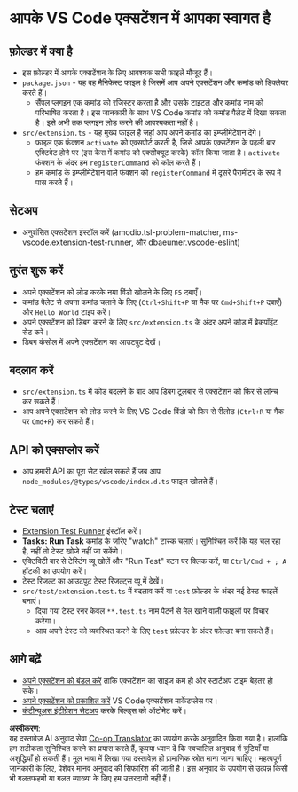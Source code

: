 <!--
CO_OP_TRANSLATOR_METADATA:
{
  "original_hash": "8d36fc444748a50558d017e8a0772437",
  "translation_date": "2025-04-04T17:19:08+00:00",
  "source_file": "code\\07.Lab\\01\\AIPC\\extensions\\phi3ext\\vsc-extension-quickstart.md",
  "language_code": "hi"
}
-->
# आपके VS Code एक्सटेंशन में आपका स्वागत है

## फ़ोल्डर में क्या है

* इस फ़ोल्डर में आपके एक्सटेंशन के लिए आवश्यक सभी फाइलें मौजूद हैं।
* `package.json` - यह वह मैनिफेस्ट फाइल है जिसमें आप अपने एक्सटेंशन और कमांड को डिक्लेयर करते हैं।
  * सैंपल प्लगइन एक कमांड को रजिस्टर करता है और उसके टाइटल और कमांड नाम को परिभाषित करता है। इस जानकारी के साथ VS Code कमांड को कमांड पैलेट में दिखा सकता है। इसे अभी तक प्लगइन लोड करने की आवश्यकता नहीं है।
* `src/extension.ts` - यह मुख्य फाइल है जहां आप अपने कमांड का इम्प्लीमेंटेशन देंगे।
  * फाइल एक फंक्शन `activate` को एक्सपोर्ट करती है, जिसे आपके एक्सटेंशन के पहली बार एक्टिवेट होने पर (इस केस में कमांड को एक्सीक्यूट करके) कॉल किया जाता है। `activate` फंक्शन के अंदर हम `registerCommand` को कॉल करते हैं।
  * हम कमांड के इम्प्लीमेंटेशन वाले फंक्शन को `registerCommand` में दूसरे पैरामीटर के रूप में पास करते हैं।

## सेटअप

* अनुशंसित एक्सटेंशन इंस्टॉल करें (amodio.tsl-problem-matcher, ms-vscode.extension-test-runner, और dbaeumer.vscode-eslint)

## तुरंत शुरू करें

* अपने एक्सटेंशन को लोड करके नया विंडो खोलने के लिए `F5` दबाएँ।
* कमांड पैलेट से अपना कमांड चलाने के लिए (`Ctrl+Shift+P` या मैक पर `Cmd+Shift+P` दबाएँ) और `Hello World` टाइप करें।
* अपने एक्सटेंशन को डिबग करने के लिए `src/extension.ts` के अंदर अपने कोड में ब्रेकपॉइंट सेट करें।
* डिबग कंसोल में अपने एक्सटेंशन का आउटपुट देखें।

## बदलाव करें

* `src/extension.ts` में कोड बदलने के बाद आप डिबग टूलबार से एक्सटेंशन को फिर से लॉन्च कर सकते हैं।
* आप अपने एक्सटेंशन को लोड करने के लिए VS Code विंडो को फिर से रीलोड (`Ctrl+R` या मैक पर `Cmd+R`) कर सकते हैं।

## API को एक्सप्लोर करें

* आप हमारी API का पूरा सेट खोल सकते हैं जब आप `node_modules/@types/vscode/index.d.ts` फाइल खोलते हैं।

## टेस्ट चलाएं

* [Extension Test Runner](https://marketplace.visualstudio.com/items?itemName=ms-vscode.extension-test-runner) इंस्टॉल करें।
* **Tasks: Run Task** कमांड के जरिए "watch" टास्क चलाएं। सुनिश्चित करें कि यह चल रहा है, नहीं तो टेस्ट खोजे नहीं जा सकेंगे।
* एक्टिविटी बार से टेस्टिंग व्यू खोलें और "Run Test" बटन पर क्लिक करें, या `Ctrl/Cmd + ; A` हॉटकी का उपयोग करें।
* टेस्ट रिजल्ट का आउटपुट टेस्ट रिजल्ट्स व्यू में देखें।
* `src/test/extension.test.ts` में बदलाव करें या `test` फ़ोल्डर के अंदर नई टेस्ट फाइलें बनाएं।
  * दिया गया टेस्ट रनर केवल `**.test.ts` नाम पैटर्न से मेल खाने वाली फाइलों पर विचार करेगा।
  * आप अपने टेस्ट को व्यवस्थित करने के लिए `test` फ़ोल्डर के अंदर फोल्डर बना सकते हैं।

## आगे बढ़ें

* [अपने एक्सटेंशन को बंडल करें](https://code.visualstudio.com/api/working-with-extensions/bundling-extension?WT.mc_id=aiml-137032-kinfeylo) ताकि एक्सटेंशन का साइज कम हो और स्टार्टअप टाइम बेहतर हो सके।
* [अपने एक्सटेंशन को प्रकाशित करें](https://code.visualstudio.com/api/working-with-extensions/publishing-extension?WT.mc_id=aiml-137032-kinfeylo) VS Code एक्सटेंशन मार्केटप्लेस पर।
* [कंटीन्यूअस इंटीग्रेशन सेटअप](https://code.visualstudio.com/api/working-with-extensions/continuous-integration?WT.mc_id=aiml-137032-kinfeylo) करके बिल्ड्स को ऑटोमेट करें।

**अस्वीकरण**:  
यह दस्तावेज़ AI अनुवाद सेवा [Co-op Translator](https://github.com/Azure/co-op-translator) का उपयोग करके अनुवादित किया गया है। हालांकि हम सटीकता सुनिश्चित करने का प्रयास करते हैं, कृपया ध्यान दें कि स्वचालित अनुवाद में त्रुटियाँ या अशुद्धियाँ हो सकती हैं। मूल भाषा में लिखा गया दस्तावेज़ ही प्रामाणिक स्रोत माना जाना चाहिए। महत्वपूर्ण जानकारी के लिए, पेशेवर मानव अनुवाद की सिफारिश की जाती है। इस अनुवाद के उपयोग से उत्पन्न किसी भी गलतफहमी या गलत व्याख्या के लिए हम उत्तरदायी नहीं हैं।